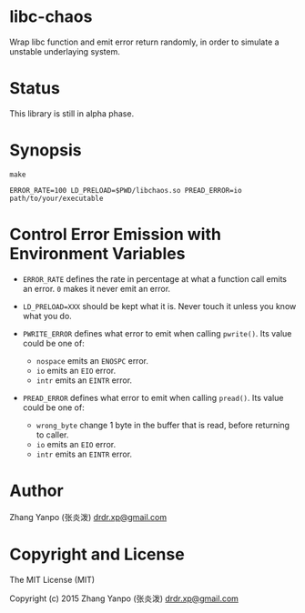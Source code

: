 # libc-chaos

Wrap libc function and emit error return randomly, in order to simulate a unstable underlaying system.

# Status

This library is still in alpha phase.

# Synopsis

```
make

ERROR_RATE=100 LD_PRELOAD=$PWD/libchaos.so PREAD_ERROR=io path/to/your/executable
```

# Control Error Emission with Environment Variables

-   `ERROR_RATE`
defines the rate in percentage at what a function call emits an error.
`0` makes it never emit an error.

-   `LD_PRELOAD=XXX`
should be kept what it is. Never touch it unless you know what you do.

-   `PWRITE_ERROR`
defines what error to emit when calling `pwrite()`.
Its value could be one of:
    -   `nospace` emits an `ENOSPC` error.
    -   `io` emits an `EIO` error.
    -   `intr` emits an `EINTR` error.

-   `PREAD_ERROR`
defines what error to emit when calling `pread()`.
Its value could be one of:
    -   `wrong_byte` change 1 byte in the buffer that is read, before
        returning to caller.
    -   `io` emits an `EIO` error.
    -   `intr` emits an `EINTR` error.


# Author

Zhang Yanpo (张炎泼) <drdr.xp@gmail.com>

# Copyright and License

The MIT License (MIT)

Copyright (c) 2015 Zhang Yanpo (张炎泼) <drdr.xp@gmail.com>
